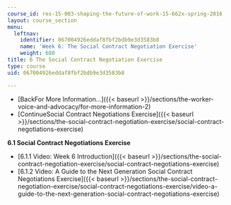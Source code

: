 ```yaml
---
course_id: res-15-003-shaping-the-future-of-work-15-662x-spring-2016
layout: course_section
menu:
  leftnav:
    identifier: 067004926eddaf8fbf2bdb9e3d3583b8
    name: 'Week 6: The Social Contract Negotiation Exercise'
    weight: 680
title: 6 The Social Contract Negotiation Exercise
type: course
uid: 067004926eddaf8fbf2bdb9e3d3583b8

---
```


*   [BackFor More Information...]({{< baseurl >}}/sections/the-worker-voice-and-advocacy/for-more-information-2)
*   [ContinueSocial Contract Negotiations Exercise]({{< baseurl >}}/sections/the-social-contract-negotiation-exercise/social-contract-negotiations-exercise)

**6.1 Social Contract Negotiations Exercise**

*   [6.1.1 Video: Week 6 Introduction]({{< baseurl >}}/sections/the-social-contract-negotiation-exercise/social-contract-negotiations-exercise)
*   [6.1.2 Video: A Guide to the Next Generation Social Contract Negotiations Exercise]({{< baseurl >}}/sections/the-social-contract-negotiation-exercise/social-contract-negotiations-exercise/video-a-guide-to-the-next-generation-social-contract-negotiations-exercise)